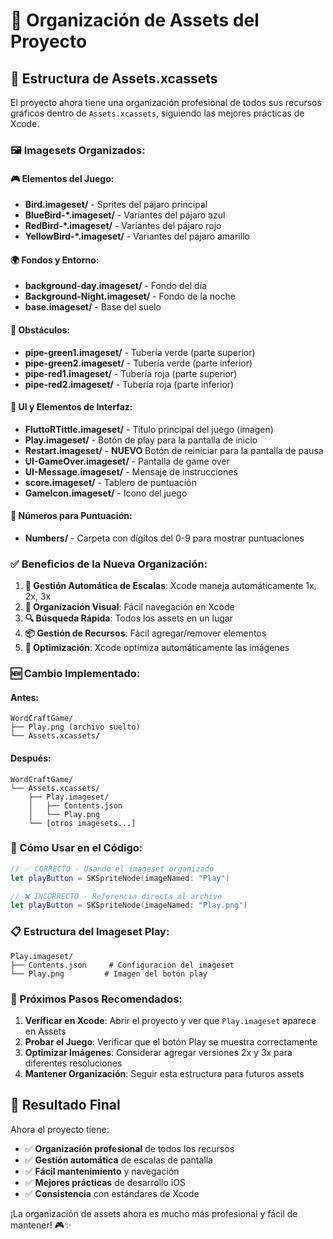 # 🎨 Organización de Assets del Proyecto

## 📁 Estructura de Assets.xcassets

El proyecto ahora tiene una organización profesional de todos sus recursos gráficos dentro de `Assets.xcassets`, siguiendo las mejores prácticas de Xcode.

### **🖼️ Imagesets Organizados:**

#### **🎮 Elementos del Juego:**
- **Bird.imageset/** - Sprites del pájaro principal
- **BlueBird-*.imageset/** - Variantes del pájaro azul
- **RedBird-*.imageset/** - Variantes del pájaro rojo
- **YellowBird-*.imageset/** - Variantes del pájaro amarillo

#### **🌍 Fondos y Entorno:**
- **background-day.imageset/** - Fondo del día
- **Background-Night.imageset/** - Fondo de la noche
- **base.imageset/** - Base del suelo

#### **🚰 Obstáculos:**
- **pipe-green1.imageset/** - Tubería verde (parte superior)
- **pipe-green2.imageset/** - Tubería verde (parte inferior)
- **pipe-red1.imageset/** - Tubería roja (parte superior)
- **pipe-red2.imageset/** - Tubería roja (parte inferior)

#### **🎯 UI y Elementos de Interfaz:**
- **FluttoRTittle.imageset/** - Título principal del juego (imagen)
- **Play.imageset/** - Botón de play para la pantalla de inicio
- **Restart.imageset/** - **NUEVO** Botón de reiniciar para la pantalla de pausa
- **UI-GameOver.imageset/** - Pantalla de game over
- **UI-Message.imageset/** - Mensaje de instrucciones
- **score.imageset/** - Tablero de puntuación
- **GameIcon.imageset/** - Icono del juego

#### **🔢 Números para Puntuación:**
- **Numbers/** - Carpeta con dígitos del 0-9 para mostrar puntuaciones

### **✅ Beneficios de la Nueva Organización:**

1. **📱 Gestión Automática de Escalas**: Xcode maneja automáticamente 1x, 2x, 3x
2. **🎨 Organización Visual**: Fácil navegación en Xcode
3. **🔍 Búsqueda Rápida**: Todos los assets en un lugar
4. **📦 Gestión de Recursos**: Fácil agregar/remover elementos
5. **🚀 Optimización**: Xcode optimiza automáticamente las imágenes

### **🆕 Cambio Implementado:**

#### **Antes:**
```
WordCraftGame/
├── Play.png (archivo suelto)
└── Assets.xcassets/
```

#### **Después:**
```
WordCraftGame/
└── Assets.xcassets/
    ├── Play.imageset/
    │   ├── Contents.json
    │   └── Play.png
    └── [otros imagesets...]
```

### **🔧 Cómo Usar en el Código:**

```swift
// ✅ CORRECTO - Usando el imageset organizado
let playButton = SKSpriteNode(imageNamed: "Play")

// ❌ INCORRECTO - Referencia directa al archivo
let playButton = SKSpriteNode(imageNamed: "Play.png")
```

### **📋 Estructura del Imageset Play:**

```
Play.imageset/
├── Contents.json     # Configuración del imageset
└── Play.png         # Imagen del botón play
```

### **🎯 Próximos Pasos Recomendados:**

1. **Verificar en Xcode**: Abrir el proyecto y ver que `Play.imageset` aparece en Assets
2. **Probar el Juego**: Verificar que el botón Play se muestra correctamente
3. **Optimizar Imágenes**: Considerar agregar versiones 2x y 3x para diferentes resoluciones
4. **Mantener Organización**: Seguir esta estructura para futuros assets

## 🎉 Resultado Final

Ahora el proyecto tiene:
- ✅ **Organización profesional** de todos los recursos
- ✅ **Gestión automática** de escalas de pantalla
- ✅ **Fácil mantenimiento** y navegación
- ✅ **Mejores prácticas** de desarrollo iOS
- ✅ **Consistencia** con estándares de Xcode

¡La organización de assets ahora es mucho más profesional y fácil de mantener! 🎮✨
